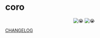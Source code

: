 # coro

<div align="center">
    <img src="https://img.shields.io/badge/bilibili-魔咔啦咔-blueviolet" alt="😭" />
    <img src="https://img.shields.io/badge/twitter-魔咔啦咔-ff69b4" alt="😭" />
</div>

[CHANGELOG](CHANGELOG.md)
